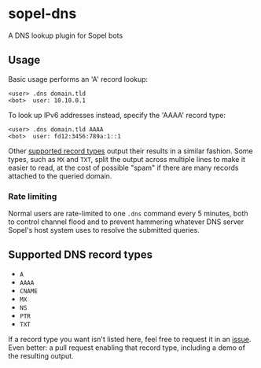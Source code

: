 # sopel-dns

A DNS lookup plugin for Sopel bots


## Usage

Basic usage performs an 'A' record lookup:

```
<user> .dns domain.tld
<bot>  user: 10.10.0.1
```

To look up IPv6 addresses instead, specify the 'AAAA' record type:

```
<user> .dns domain.tld AAAA
<bot>  user: fd12:3456:789a:1::1
```

Other [supported record types](#supported-dns-record-types) output their
results in a similar fashion. Some types, such as `MX` and `TXT`, split the
output across multiple lines to make it easier to read, at the cost of
possible "spam" if there are many records attached to the queried domain.

### Rate limiting

Normal users are rate-limited to one `.dns` command every 5 minutes, both to
control channel flood and to prevent hammering whatever DNS server Sopel's
host system uses to resolve the submitted queries.


## Supported DNS record types

* `A`
* `AAAA`
* `CNAME`
* `MX`
* `NS`
* `PTR`
* `TXT`

If a record type you want isn't listed here, feel free to request it in an
[issue](https://github.com/dgw/sopel-dns/issues/new). Even better: a pull
request enabling that record type, including a demo of the resulting output.
